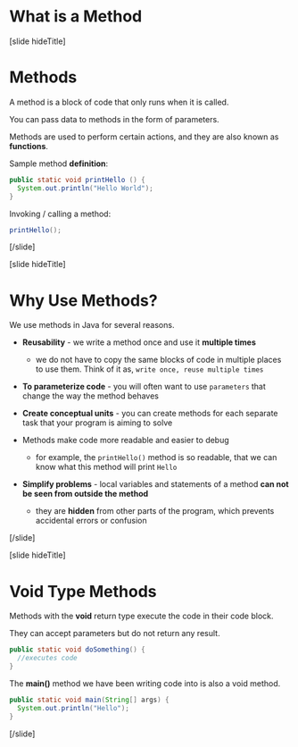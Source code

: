 # What is a Method

[slide hideTitle]
# Methods

A method is a block of code that only runs when it is called.

You can pass data to methods in the form of parameters.

Methods are used to perform certain actions, and they are also known as **functions**.

Sample method **definition**:

```Java
public static void printHello () {
  System.out.println("Hello World");
}
```

Invoking / calling a method:

```Java
printHello();
```
[/slide]

[slide hideTitle]
# Why Use Methods?

We use methods in Java for several reasons.

- **Reusability** - we write a method once and use it **multiple times** 

  - we do not have to copy the same blocks of code in multiple places to use them. Think of it as, `write once, reuse multiple times`

- **To parameterize code** - you will often want to use `parameters` that change the way the method behaves

- **Create conceptual units** - you can create methods for each separate task that your program is aiming to solve

- Methods make code more readable and easier to debug

  - for example, the `printHello()` method is so readable, that we can know what this method will print `Hello`

- **Simplify problems** - local variables and statements of a method **can not be seen from outside the method**

  - they are **hidden** from other parts of the program, which prevents accidental errors or confusion

[/slide]

[slide hideTitle]
# Void Type Methods

Methods with the **void** return type execute the code in their code block. 

They can accept parameters but do not return any result. 

```java
public static void doSomething() {
  //executes code
}
```

The **main()** method we have been writing code into is also a void method.

```java
public static void main(String[] args) {
  System.out.println("Hello");
}
```
[/slide]
